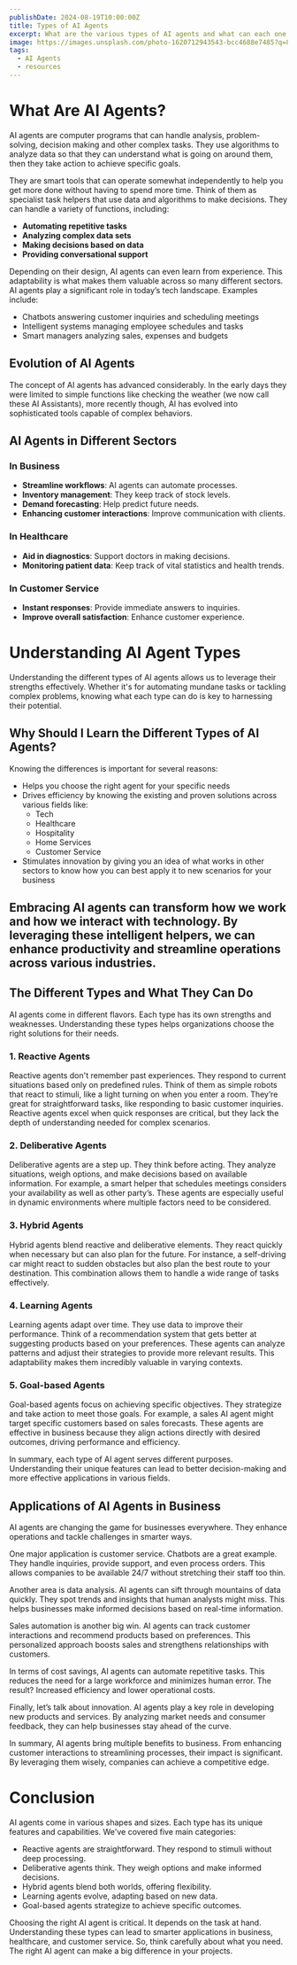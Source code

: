 ```yaml
---
publishDate: 2024-08-19T10:00:00Z
title: Types of AI Agents
excerpt: What are the various types of AI agents and what can each one do?
image: https://images.unsplash.com/photo-1620712943543-bcc4688e7485?q=80&w=2765&auto=format&fit=crop&ixlib=rb-4.0.3&ixid=M3wxMjA3fDB8MHxwaG90by1wYWdlfHx8fGVufDB8fHx8fA%3D%3D
tags:
  - AI Agents
  - resources
---
```


# **What Are AI Agents?**

AI agents are computer programs that can handle analysis, problem-solving, decision making and other complex tasks. They use algorithms to analyze data so that they can understand what is going on around them, then they take action to achieve specific goals. 

They are smart tools that can operate somewhat independently to help you get more done without having to spend more time.  Think of them as specialist task helpers that use data and algorithms to make decisions. They can handle a variety of functions, including:

* **Automating repetitive tasks**  
* **Analyzing complex data sets**  
* **Making decisions based on data**  
* **Providing conversational support**

Depending on their design, AI agents can even learn from experience. This adaptability is what makes them valuable across so many different sectors. AI agents play a significant role in today’s tech landscape. Examples include:

* Chatbots answering customer inquiries and scheduling meetings  
* Intelligent systems managing employee schedules and tasks  
* Smart managers analyzing sales, expenses and budgets

## **Evolution of AI Agents**

The concept of AI agents has advanced considerably. In the early days they were limited to simple functions like checking the weather (we now call these AI Assistants), more recently though,  AI has evolved into sophisticated tools capable of complex behaviors.

## **AI Agents in Different Sectors**

### **In Business**

* **Streamline workflows**: AI agents can automate processes.  
* **Inventory management**: They keep track of stock levels.  
* **Demand forecasting**: Help predict future needs.  
* **Enhancing customer interactions**: Improve communication with clients.

### **In Healthcare**

* **Aid in diagnostics**: Support doctors in making decisions.  
* **Monitoring patient data**: Keep track of vital statistics and health trends.

### **In Customer Service**

* **Instant responses**: Provide immediate answers to inquiries.  
* **Improve overall satisfaction**: Enhance customer experience.

# **Understanding AI Agent Types**

Understanding the different types of AI agents allows us to leverage their strengths effectively. Whether it's for automating mundane tasks or tackling complex problems, knowing what each type can do is key to harnessing their potential.

## **Why Should I Learn the Different Types of AI Agents?**

Knowing the differences is important for several reasons:

* Helps you choose the right agent for your specific needs  
* Drives efficiency by knowing the existing and proven solutions across various fields like:  
  * Tech  
  * Healthcare  
  * Hospitality  
  * Home Services  
  * Customer Service  
* Stimulates innovation by giving you an idea of what works in other sectors to know how you can best apply it to new scenarios for your business

## Embracing AI agents can transform how we work and how we interact with technology. By leveraging these intelligent helpers, we can enhance productivity and streamline operations across various industries.

## **The Different Types and What They Can Do**

AI agents come in different flavors. Each type has its own strengths and weaknesses. Understanding these types helps organizations choose the right solutions for their needs.

### **1\. Reactive Agents**

Reactive agents don't remember past experiences. They respond to current situations based only on predefined rules. Think of them as simple robots that react to stimuli, like a light turning on when you enter a room. They’re great for straightforward tasks, like responding to basic customer inquiries. Reactive agents excel when quick responses are critical, but they lack the depth of understanding needed for complex scenarios.

### **2\. Deliberative Agents**

Deliberative agents are a step up. They think before acting. They analyze situations, weigh options, and make decisions based on available information. For example, a smart helper that schedules meetings considers your availability as well as other party’s. These agents are especially useful in dynamic environments where multiple factors need to be considered.

### **3\. Hybrid Agents**

Hybrid agents blend reactive and deliberative elements. They react quickly when necessary but can also plan for the future. For instance, a self-driving car might react to sudden obstacles but also plan the best route to your destination. This combination allows them to handle a wide range of tasks effectively.

### **4\. Learning Agents**

Learning agents adapt over time. They use data to improve their performance. Think of a recommendation system that gets better at suggesting products based on your preferences. These agents can analyze patterns and adjust their strategies to provide more relevant results. This adaptability makes them incredibly valuable in varying contexts.

### **5\. Goal-based Agents**

Goal-based agents focus on achieving specific objectives. They strategize and take action to meet those goals. For example, a sales AI agent might target specific customers based on sales forecasts. These agents are effective in business because they align actions directly with desired outcomes, driving performance and efficiency.

In summary, each type of AI agent serves different purposes. Understanding their unique features can lead to better decision-making and more effective applications in various fields.

## **Applications of AI Agents in Business**

AI agents are changing the game for businesses everywhere. They enhance operations and tackle challenges in smarter ways.

One major application is customer service. Chatbots are a great example. They handle inquiries, provide support, and even process orders. This allows companies to be available 24/7 without stretching their staff too thin.

Another area is data analysis. AI agents can sift through mountains of data quickly. They spot trends and insights that human analysts might miss. This helps businesses make informed decisions based on real-time information.

Sales automation is another big win. AI agents can track customer interactions and recommend products based on preferences. This personalized approach boosts sales and strengthens relationships with customers.

In terms of cost savings, AI agents can automate repetitive tasks. This reduces the need for a large workforce and minimizes human error. The result? Increased efficiency and lower operational costs.

Finally, let’s talk about innovation. AI agents play a key role in developing new products and services. By analyzing market needs and consumer feedback, they can help businesses stay ahead of the curve.

In summary, AI agents bring multiple benefits to business. From enhancing customer interactions to streamlining processes, their impact is significant. By leveraging them wisely, companies can achieve a competitive edge.

# **Conclusion**

AI agents come in various shapes and sizes. Each type has its unique features and capabilities. We've covered five main categories:

* Reactive agents are straightforward. They respond to stimuli without deep processing.   
* Deliberative agents think. They weigh options and make informed decisions.   
* Hybrid agents blend both worlds, offering flexibility.   
* Learning agents evolve, adapting based on new data.   
* Goal-based agents strategize to achieve specific outcomes.

Choosing the right AI agent is critical. It depends on the task at hand. Understanding these types can lead to smarter applications in business, healthcare, and customer service. So, think carefully about what you need. The right AI agent can make a big difference in your projects.
